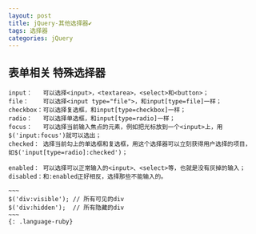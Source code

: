 ```yaml
---
layout: post
title: jQuery-其他选择器✔︎
tags: 选择器
categories: jQuery
---
```





## 表单相关 特殊选择器

	input：   可以选择<input>，<textarea>，<select>和<button>；
	file：    可以选择<input type="file">，和input[type=file]一样；
	checkbox：可以选择复选框，和input[type=checkbox]一样；
	radio：   可以选择单选框，和input[type=radio]一样；
	focus：   可以选择当前输入焦点的元素，例如把光标放到一个<input>上，用$('input:focus')就可以选出；
	checked： 选择当前勾上的单选框和复选框，用这个选择器可以立刻获得用户选择的项目，
	如$('input[type=radio]:checked')；
	
	enabled： 可以选择可以正常输入的<input>、<select>等，也就是没有灰掉的输入；
	disabled：和:enabled正好相反，选择那些不能输入的。

	~~~
	$('div:visible'); // 所有可见的div
	$('div:hidden');  // 所有隐藏的div
	~~~
	{: .language-ruby}
	




